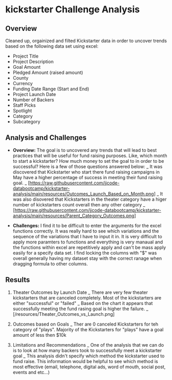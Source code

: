 # kickstarter Challenge Analysis 

## Overview 
Cleaned up, orgainized and filted Kickstarter data in order to uncover trends  based on the following data set using excel:
 - Project Title
 - Project Description
 - Goal Amount
 - Pledged Amount (raised amount)
 - County 
 - Currency 
 - Funding Date Range (Start and End)
 - Project Launch Date
 - Number of Backers
 - Staff Picks
 - Spotlight
 - Category 
 - Subcategory 


## Analysis and Challenges
- **Overview:** The goal is to uncovered any trends that will lead to best practices that will be useful for fund raising purposes. Like, which month to start a kickstarter? How much money to set the goal to in order to be successful? Here is a few of those questions answered below: 
  _ It was discovered that Kickstarter who start there fund raising campaigns in May have a higher percentage of success in meeting their fund raising goal. 
    _ [https://raw.githubusercontent.com/jjcode-databootcamp/kickstarter-analysis/main/resources/Outcomes_Launch_Based_on_Month.png]
  _ It was also disovered that Kickstarters in the theater category have a higer number of kickstarters count overall then any other category
    _ [https://raw.githubusercontent.com/jjcode-databootcamp/kickstarter-analysis/main/resources/Parent_Category_Outcomes.png]

- **Challenges:** I find it to be difficult to enter the arguments for the excel functions correctly. It was really hard to see which variations and the sequence of the variations that I have to input it in. It is very difficult to apply more paramters to functions and everything is very manaual and the functions within excel are repetitively apply and can't be mass apply easily for a specify data set.  I find locking the columns with "$" was overall generally having my dataset stay with the correct ranage when dragging formula to other columns. 

## Results 
1. Theater Outcomes by Launch Date
  _ There are very few theater kickstarters that are canceled completely. Most of the kickstarters are either "successful" or "failed"
  _ Based on the chart it appears that successfully meeting the fund rasing goal is higher the failure. 
  _ [/resources/Theater_Outcomes_vs_Launch.png]

2. Outcomes based on Goals
  _ Ther are 0 canceled Kickstarters for teh category of "plays". Majority of the Kickstarters for "plays" have a goal amount of less then $10k 

3. Limitations and Recommendations
  _ One of the analysis that we can do is to look at how many backers took to successfully meet a kickstarter goal 
  _ This analysis didn't specify which method the kickstarter used to fund raise. This information would be helpful to see which method is most effective (email, telephone, digital ads, word of mouth, social post, events and etc...)
